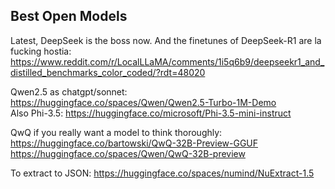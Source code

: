 ## Best Open Models
Latest, DeepSeek is the boss now. And the finetunes of DeepSeek-R1 are la fucking hostia:
https://www.reddit.com/r/LocalLLaMA/comments/1i5q6b9/deepseekr1_and_distilled_benchmarks_color_coded/?rdt=48020

Qwen2.5 as chatgpt/sonnet:
https://huggingface.co/spaces/Qwen/Qwen2.5-Turbo-1M-Demo  
Also Phi-3.5:
https://huggingface.co/microsoft/Phi-3.5-mini-instruct

QwQ if you really want a model to think thoroughly:  
https://huggingface.co/bartowski/QwQ-32B-Preview-GGUF  
https://huggingface.co/spaces/Qwen/QwQ-32B-preview

To extract to JSON:
https://huggingface.co/spaces/numind/NuExtract-1.5